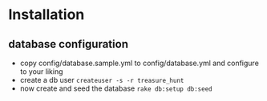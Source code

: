 # Installation

## database configuration

- copy config/database.sample.yml to config/database.yml and configure to your liking
- create a db user `createuser -s -r treasure_hunt`
- now create and seed the database `rake db:setup db:seed`
